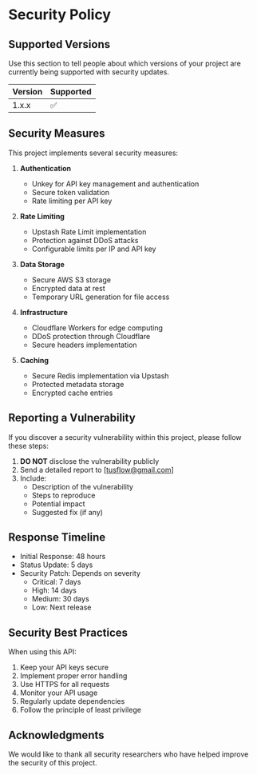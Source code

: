 # Security Policy

## Supported Versions

Use this section to tell people about which versions of your project are currently being supported with security updates.

| Version | Supported          |
| ------- | ------------------ |
| 1.x.x   | :white_check_mark: |

## Security Measures

This project implements several security measures:

1. **Authentication**

    - Unkey for API key management and authentication
    - Secure token validation
    - Rate limiting per API key

2. **Rate Limiting**

    - Upstash Rate Limit implementation
    - Protection against DDoS attacks
    - Configurable limits per IP and API key

3. **Data Storage**

    - Secure AWS S3 storage
    - Encrypted data at rest
    - Temporary URL generation for file access

4. **Infrastructure**

    - Cloudflare Workers for edge computing
    - DDoS protection through Cloudflare
    - Secure headers implementation

5. **Caching**
    - Secure Redis implementation via Upstash
    - Protected metadata storage
    - Encrypted cache entries

## Reporting a Vulnerability

If you discover a security vulnerability within this project, please follow these steps:

1. **DO NOT** disclose the vulnerability publicly
2. Send a detailed report to [tusflow@gmail.com]
3. Include:
    - Description of the vulnerability
    - Steps to reproduce
    - Potential impact
    - Suggested fix (if any)

## Response Timeline

- Initial Response: 48 hours
- Status Update: 5 days
- Security Patch: Depends on severity
    - Critical: 7 days
    - High: 14 days
    - Medium: 30 days
    - Low: Next release

## Security Best Practices

When using this API:

1. Keep your API keys secure
2. Implement proper error handling
3. Use HTTPS for all requests
4. Monitor your API usage
5. Regularly update dependencies
6. Follow the principle of least privilege

## Acknowledgments

We would like to thank all security researchers who have helped improve the security of this project.
